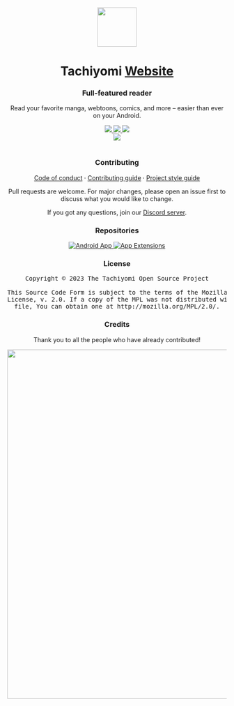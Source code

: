 <p align="center">
	<br>
	<a href="https://tachiyomi.org">
		<img src="./.github/assets/logo.png" width="90"/>
	</a>
</p>

<h1 align="center">Tachiyomi <a href="#">Website</a></h1>
<h3 align="center">Full-featured reader</h3>
<p align="center">Read your favorite manga, webtoons, comics, and more – easier than ever on your Android.</p>

<p align="center">
	<a title="Discord server" href="https://discord.gg/tachiyomi">
		<img src="https://img.shields.io/discord/349436576037732353.svg?label=&labelColor=6A7EC2&color=7389D8&logo=discord&logoColor=FFFFFF">
	</a>
	<a title="Twitter account" href="https://twitter.com/tachiyomiorg">
		<img src="https://img.shields.io/twitter/follow/tachiyomiorg?label=followers&labelColor=279EE6&color=188ED5&logo=twitter&logoColor=FFFFFF&style=flat">
	</a>
	<a title="GitHub downloads" href="https://github.com/tachiyomiorg/tachiyomi/releases">
		<img src="https://img.shields.io/github/downloads/tachiyomiorg/tachiyomi/total?label=downloads&labelColor=27303D&color=0D1117&logo=github&logoColor=FFFFFF&style=flat">
	</a>
	<br>
	<a title="Netlify deployment" href="https://app.netlify.com/sites/tachiyomi-v3-vitepress/deploys">
		<img src="https://api.netlify.com/api/v1/badges/a2fcfa92-2d32-463c-9051-909f97e06f46/deploy-status">
	</a>
	<br>
	<br>
</p>

<h3 align="center">Contributing</h3>

<p align="center">
	<a href="./CODE_OF_CONDUCT.md">Code of conduct</a>
	·
	<a href="./CONTRIBUTING.md">Contributing guide</a>
	·
	<a href="https://tachiyomi.org/sandbox/style-guide/">Project style guide</a>
</p>

<p align="center">Pull requests are welcome. For major changes, please open an issue first to discuss what you would like to change.</p>
<p align="center">If you got any questions, join our <a target="_blank" href="https://discord.gg/tachiyomi">Discord server</a>.</p>

<h3 align="center">Repositories</h3>

<div>
	<p align="center">
		<a href="https://github.com/tachiyomiorg/tachiyomi/">
			<img src="https://github-readme-stats.vercel.app/api/pin/?username=tachiyomiorg&repo=tachiyomi&bg_color=161B22&text_color=c9d1d9&title_color=818CF8&icon_color=818CF8&border_radius=8&hide_border=true" alt="Android App">
		</a>
		<a href="https://github.com/tachiyomiorg/tachiyomi-extensions/">
			<img src="https://github-readme-stats.vercel.app/api/pin/?username=tachiyomiorg&repo=tachiyomi-extensions&bg_color=161B22&text_color=c9d1d9&title_color=818CF8&icon_color=818CF8&border_radius=8&hide_border=true" alt="App Extensions">
		</a>
	</p>
</div>

<h3 align="center">License</h3>

<pre align="center">Copyright © 2023 The Tachiyomi Open Source Project<br><br>This Source Code Form is subject to the terms of the Mozilla Public<br>License, v. 2.0. If a copy of the MPL was not distributed with this<br>file, You can obtain one at http://mozilla.org/MPL/2.0/.</pre>

<h3 align="center">Credits</h3>

<p align="center">Thank you to all the people who have already contributed!</p>
<p align="right">
	<a href="https://github.com/tachiyomiorg/tachiyomi/graphs/contributors">
		<img src="https://contrib.rocks/image?repo=tachiyomiorg/website" width="800"/>
	</a>
</p>
